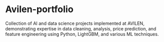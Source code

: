 # Avilen-portfolio
Collection of AI and data science projects implemented at AVILEN, demonstrating expertise in data cleaning, analysis, price prediction, and feature engineering using Python, LightGBM, and various ML techniques.
